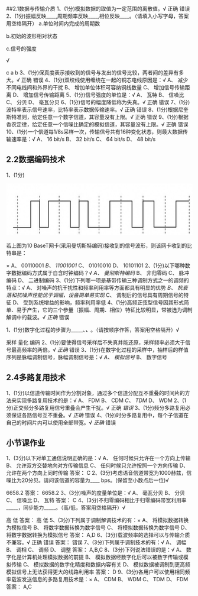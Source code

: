 ##2.1数据与传输介质
1、(1分)模拟数据的取值为一定范围的离散值。√
正确 错误
2、(1分)振幅反映____,周期频率反映____,相位反映____。（请填入小写字母，答案用空格隔开）
a.单位时间内完成的周期数


b.初始的波形相对状态

c.信号的强度

√

c a b
3、(1分)保真度表示接收到的信号与发出的信号比较，两者间的差异有多大。√
正确 错误
4、(1分)双绞线使用缠绕在一起的铜芯电线原因是：√
 A、 减少不同电线间和外界的干扰
 B、 增加单位体积可容纳铜线数量
 C、 增加信号传输距离
 D、 增加信号传输距离
5、(1分)信号强度的单位是：√
 A、 瓦特
 B、 信噪比
 C、 分贝
 D、 毫瓦分贝
6、(1分)信号的幅度降低称为失真。√
正确 错误
7、(1分)波特率表示信号速率，比特率表示数据传输速率。√
正确 错误
8、(1分)根据尼奎斯特准则，给定任意一个数字信道，其容量没有上限。√
正确 错误
9、(1分)根据香农定律，给定任意一个信噪比确定的模拟信道，其容量没有上限。√
正确 错误
10、(1分)一个信道每1/8s采样一次，传输信号共有16种变化状态，则最大数据传输速率是：√
 A、 16 bit/s
 B、 32 bit/s
 C、 64 bit/s
 D、 48 bit/s
 
 ## 2.2数据编码技术
 1、(1分)
 
 ![](./pics/ch02_1.png)
 
若上图为10 BaseT网卡(采用曼切斯特编码)接收到的信号波形，则该网卡收到的比特串是：

×
 A、 00110001
 *B、 11001001*
 C、 01010010
 D、 10101101
2、(1分)以下哪种数字数据编码方式属于自含时钟编码？√
 *A、 曼彻斯特编码*
 B、 非归零码
 C、 脉冲编码
 D、 二进制编码
3、(1分)下列哪一项是基带传输三种调制方式之一的调频的特点：√
 A、 对噪声的抗干扰性和频率利用率等方面都具有明显的优势
 *B、 抗衰落和抗噪声性能优于调幅，设备简单易实现*
 C、 调制后的信号具有周期信号的特征
 D、 受到系统增益的影响，频率利用率低
4、(1分)高频正弦型信号因其形式简单、易于产生，它的三个参量（振幅、周期、相位）特征比较明显，常被选为调制解调中的载波。√
*正确* 错误

1、(1分)数字化过程的步骤为_____、_____、_____。（请按顺序作答，答案用空格隔开）√

采样 量化 编码
2、(1分)要使得信号采样后不失真并能还原，采样频率必须大于信号最高频率的两倍。√
*正确* 错误
3、(1分)在数字化过程的采样中，抽样后的样值序列是脉幅调制信号，脉幅调制信号是：√
 *A、 模拟信号*
 B、 数字信号
 
 ## 2.4多路复用技术
 1、(1分)以信道传输时间作为分割对象，通过多个信道分配互不重叠的时间片的方法来实现多路复用技术的是：√
 A、 FDM
 B、 CDM
 *C、 TDM*
 D、 WDM
2、(1分)正交频分多路复用信号重叠会产生干扰。√
正确 *错误*
3、(1分)频分多路复用必须保证各路信号互不重叠。√
*正确* 错误
4、(1分)时分多路复用中，每个子信道在自己的时间片内可以使用全部带宽。√
*正确* 错误

## 小节课作业

1、(3分)以下对单工通信说明正确的是：√
 A、 任何时候只允许在一个方向上传输
 B、 允许双方交替地向对方传输信息
 C、 任何时候只允许按照一个方向传输
 D、 允许在两个方向上同时传输
答案： C
2、(3分)考虑语音信道带宽为1000赫兹，信噪比为20分贝。请问该信道的容量为____ bps。(保留至小数点后一位)√

6658.2
答案： 6658.2
3、(3分)噪声的度量单位是：√
 A、 毫瓦分贝
 B、 分贝
 C、 信噪比
 D、 瓦特
答案： C
4、(3分)不归零编码相比于归零编码带宽利用率_____，同步能力_____。（高/低，答案用空格隔开）√

高 低
答案： 高 低
5、(3分)下列属于调制解调技术的有：×
 A、 将模拟数据转换为模拟信号
 B、 将数字数据转换为数字信号
 C、 将模拟数据转换为数字信号
 D、 将数字数据转换为模拟信号
答案： A,D
6、(3分)载波频率的选择可以与传输介质不兼容。√
正确 错误
答案： 错误
7、(3分)下列属于调制技术的有：√
 A、 调幅
 B、 调相
 C、 调频
 D、 调整
答案： A,B,C
8、(3分)下列说法错误的是：√
 A、 数字化是计算机处理模拟数据的前提
 B、 模拟数据经数字化后可以被数字传输或模拟传输
 C、 模拟数据的数字化精度和数据内容有关
 D、 模拟数据被调制到更高频模拟信号上无法获得更大的线路利用率
答案： D
9、(3分)各用户可以使用相同频率载波发送信息的多路复用技术是：×
 A、 CDM
 B、 WDM
 C、 TDM
 D、 FDM
答案： A,C